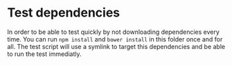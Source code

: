 # Test dependencies

In order to be able to test quickly by not downloading dependencies every time.
You can run `npm install` and `bower install` in this folder once and for all.
The test script will use a symlink to target this dependencies and be able to run the test immediatly.
